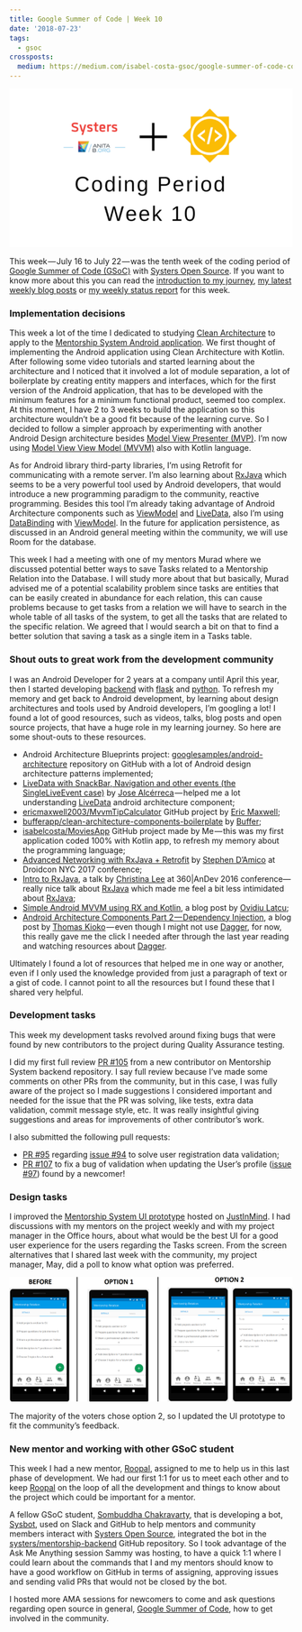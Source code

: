 ```yaml
---
title: Google Summer of Code | Week 10
date: '2018-07-23'
tags:
  - gsoc
crossposts:
  medium: https://medium.com/isabel-costa-gsoc/google-summer-of-code-coding-period-week-10-191813534051
---
```


![](/images/gsoc-week-10-cover.png)

This week — July 16 to July 22 — was the tenth week of the coding period of [Google Summer of Code (GSoC)](https://summerofcode.withgoogle.com/) with [Systers Open Source](https://github.com/systers). If you want to know more about this you can read the [introduction to my journey](https://medium.com/isabel-costa-gsoc/intro-to-google-summer-of-code-with-systers-open-source-dbdaa92bd189), [my latest weekly blog posts](https://medium.com/isabel-costa-gsoc) or [my weekly status report](https://github.com/systers/mentorship-backend/wiki/GSoC-2018-Isabel-Costa#weekly-status-report-for-week-10) for this week.

### Implementation decisions

This week a lot of the time I dedicated to studying [Clean Architecture](https://8thlight.com/blog/uncle-bob/2012/08/13/the-clean-architecture.html) to apply to the [Mentorship System Android application](https://github.com/systers/mentorship-android). We first thought of implementing the Android application using Clean Architecture with Kotlin. After following some video tutorials and started learning about the architecture and I noticed that it involved a lot of module separation, a lot of boilerplate by creating entity mappers and interfaces, which for the first version of the Android application, that has to be developed with the minimum features for a minimum functional product, seemed too complex. At this moment, I have 2 to 3 weeks to build the application so this architecture wouldn’t be a good fit because of the learning curve. So I decided to follow a simpler approach by experimenting with another Android Design architecture besides [Model View Presenter (MVP)](https://en.wikipedia.org/wiki/Model%E2%80%93view%E2%80%93presenter). I’m now using [Model View View Model (MVVM)](https://en.wikipedia.org/wiki/Model%E2%80%93view%E2%80%93viewmodel) also with Kotlin language.

As for Android library third-party libraries, I’m using Retrofit for communicating with a remote server. I’m also learning about [RxJava](https://github.com/ReactiveX/RxJava) which seems to be a very powerful tool used by Android developers, that would introduce a new programming paradigm to the community, reactive programming. Besides this tool I’m already taking advantage of Android Architecture components such as [ViewModel](https://developer.android.com/topic/libraries/architecture/viewmodel) and [LiveData](https://developer.android.com/topic/libraries/architecture/livedata), also I’m using [DataBinding](https://developer.android.com/topic/libraries/data-binding/) with [ViewModel](https://developer.android.com/topic/libraries/architecture/viewmodel). In the future for application persistence, as discussed in an Android general meeting within the community, we will use Room for the database.

This week I had a meeting with one of my mentors Murad where we discussed potential better ways to save Tasks related to a Mentorship Relation into the Database. I will study more about that but basically, Murad advised me of a potential scalability problem since tasks are entities that can be easily created in abundance for each relation, this can cause problems because to get tasks from a relation we will have to search in the whole table of all tasks of the system, to get all the tasks that are related to the specific relation. We agreed that I would search a bit on that to find a better solution that saving a task as a single item in a Tasks table.

### Shout outs to great work from the development community

I was an Android Developer for 2 years at a company until April this year, then I started developing [backend](https://github.com/systers/mentorship-backend) with [flask](http://flask.pocoo.org/) and [python](https://www.python.org/). To refresh my memory and get back to Android development, by learning about design architectures and tools used by Android developers, I’m googling a lot! I found a lot of good resources, such as videos, talks, blog posts and open source projects, that have a huge role in my learning journey. So here are some shout-outs to these resources.

-   Android Architecture Blueprints project: [googlesamples/android-architecture](https://github.com/googlesamples/android-architecture) repository on GitHub with a lot of Android design architecture patterns implemented;
-   [LiveData with SnackBar, Navigation and other events (the SingleLiveEvent case)](https://medium.com/google-developers/livedata-with-snackbar-navigation-and-other-events-the-singleliveevent-case-ac2622673150) by [Jose Alcérreca](https://twitter.com/ppvi) — helped me a lot understanding [LiveData](https://developer.android.com/topic/libraries/architecture/livedata) android architecture component;
-   [ericmaxwell2003/MvvmTipCalculator](https://github.com/ericmaxwell2003/MvvmTipCalculator) GitHub project by [Eric Maxwell](https://twitter.com/emmax);
-   [bufferapp/clean-architecture-components-boilerplate](https://github.com/bufferapp/clean-architecture-components-boilerplate) by [Buffer](https://github.com/bufferapp);
-   [isabelcosta/MoviesApp](https://github.com/isabelcosta/MoviesApp/) GitHub project made by Me — this was my first application coded 100% with Kotlin app, to refresh my memory about the programming language;
-   [Advanced Networking with RxJava + Retrofit](https://www.youtube.com/watch?v=q4eK3VFhnA0) by [Stephen D’Amico](https://twitter.com/sddamico) at Droidcon NYC 2017 conference;
-   [Intro to RxJava](https://www.youtube.com/watch?v=XLH2v9deew0), a talk by [Christina Lee](https://twitter.com/runchristinarun) at 360|AnDev 2016 conference— really nice talk about [RxJava](https://github.com/ReactiveX/RxJava) which made me feel a bit less intimidated about [RxJava](https://github.com/ReactiveX/RxJava);
-   [Simple Android MVVM using RX and Kotlin](https://medium.com/corebuild-software/simple-android-mvvm-using-rx-and-kotlin-9769a91b03ef), a blog post by [Ovidiu Latcu](https://twitter.com/ovy9086);
-   [Android Architecture Components Part 2 — Dependency Injection](https://www.thomaskioko.com/android-architecture-components-part-2-dependency-injection/), a blog post by [Thomas Kioko](https://twitter.com/code_wizard) — even though I might not use [Dagger](https://google.github.io/dagger/), for now, this really gave me the click I needed after through the last year reading and watching resources about [Dagger](https://google.github.io/dagger/).

Ultimately I found a lot of resources that helped me in one way or another, even if I only used the knowledge provided from just a paragraph of text or a gist of code. I cannot point to all the resources but I found these that I shared very helpful.

### Development tasks

This week my development tasks revolved around fixing bugs that were found by new contributors to the project during Quality Assurance testing.

I did my first full review [PR #105](https://github.com/systers/mentorship-backend/pull/105) from a new contributor on Mentorship System backend repository. I say full review because I’ve made some comments on other PRs from the community, but in this case, I was fully aware of the project so I made suggestions I considered important and needed for the issue that the PR was solving, like tests, extra data validation, commit message style, etc. It was really insightful giving suggestions and areas for improvements of other contributor’s work.

I also submitted the following pull requests:

-   [PR #95](https://github.com/systers/mentorship-backend/pull/95) regarding [issue #94](https://github.com/systers/mentorship-backend/issue/94) to solve user registration data validation;
-   [PR #107](https://github.com/systers/mentorship-backend/pull/107) to fix a bug of validation when updating the User’s profile ([issue #97](https://github.com/systers/mentorship-backend/issue/97)) found by a newcomer!

### Design tasks

I improved the [Mentorship System UI prototype](https://www.justinmind.com/usernote/tests/35756605/35766303/35777319/index.html) hosted on [JustInMind](https://www.justinmind.com/). I had discussions with my mentors on the project weekly and with my project manager in the Office hours, about what would be the best UI for a good user experience for the users regarding the Tasks screen. From the screen alternatives that I shared last week with the community, my project manager, May, did a poll to know what option was preferred.

![](/images/gsoc-week-10-ui-design.png)

The majority of the voters chose option 2, so I updated the UI prototype to fit the community’s feedback.

### New mentor and working with other GSoC student

This week I had a new mentor, [Roopal](https://github.com/roopalJazz), assigned to me to help us in this last phase of development. We had our first 1:1 for us to meet each other and to keep [Roopal](https://github.com/roopalJazz) on the loop of all the development and things to know about the project which could be important for a mentor.

A fellow GSoC student, [Sombuddha Chakravarty](https://github.com/sammy1997), that is developing a bot, [Sysbot](https://github.com/systers/sysbot), used on Slack and GitHub to help mentors and community members interact with [Systers Open Source](https://github.com/systers), integrated the bot in the [systers/mentorship-backend](https://github.com/systers/mentorship-backend) GitHub repository. So I took advantage of the Ask Me Anything session Sammy was hosting, to have a quick 1:1 where I could learn about the commands that I and my mentors should know to have a good workflow on GitHub in terms of assigning, approving issues and sending valid PRs that would not be closed by the bot.

I hosted more AMA sessions for newcomers to come and ask questions regarding open source in general, [Google Summer of Code](https://summerofcode.withgoogle.com/), how to get involved in the community.
